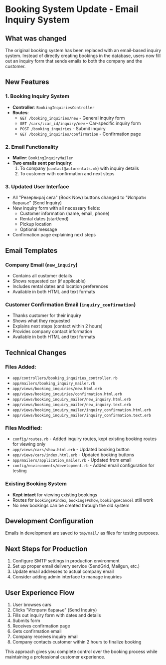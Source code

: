 # Booking System Update - Email Inquiry System

## What was changed

The original booking system has been replaced with an email-based inquiry system. Instead of directly creating bookings in the database, users now fill out an inquiry form that sends emails to both the company and the customer.

## New Features

### 1. Booking Inquiry System
- **Controller**: `BookingInquiriesController` 
- **Routes**: 
  - `GET /booking_inquiries/new` - General inquiry form
  - `GET /cars/:car_id/inquiry/new` - Car-specific inquiry form
  - `POST /booking_inquiries` - Submit inquiry
  - `GET /booking_inquiries/confirmation` - Confirmation page

### 2. Email Functionality
- **Mailer**: `BookingInquiryMailer`
- **Two emails sent per inquiry**:
  1. To company (`contact@autorentals.mk`) with inquiry details
  2. To customer with confirmation and next steps

### 3. Updated User Interface
- All "Резервирај сега" (Book Now) buttons changed to "Испрати барање" (Send Inquiry)
- New inquiry form with all necessary fields:
  - Customer information (name, email, phone)
  - Rental dates (start/end)
  - Pickup location
  - Optional message
- Confirmation page explaining next steps

## Email Templates

### Company Email (`new_inquiry`)
- Contains all customer details
- Shows requested car (if applicable)
- Includes rental dates and location preferences
- Available in both HTML and text formats

### Customer Confirmation Email (`inquiry_confirmation`)
- Thanks customer for their inquiry
- Shows what they requested
- Explains next steps (contact within 2 hours)
- Provides company contact information
- Available in both HTML and text formats

## Technical Changes

### Files Added:
- `app/controllers/booking_inquiries_controller.rb`
- `app/mailers/booking_inquiry_mailer.rb`
- `app/views/booking_inquiries/new.html.erb`
- `app/views/booking_inquiries/confirmation.html.erb`
- `app/views/booking_inquiry_mailer/new_inquiry.html.erb`
- `app/views/booking_inquiry_mailer/new_inquiry.text.erb`
- `app/views/booking_inquiry_mailer/inquiry_confirmation.html.erb`
- `app/views/booking_inquiry_mailer/inquiry_confirmation.text.erb`

### Files Modified:
- `config/routes.rb` - Added inquiry routes, kept existing booking routes for viewing only
- `app/views/cars/show.html.erb` - Updated booking button
- `app/views/cars/index.html.erb` - Updated booking buttons
- `app/mailers/application_mailer.rb` - Updated from email
- `config/environments/development.rb` - Added email configuration for testing

### Existing Booking System
- **Kept intact** for viewing existing bookings
- Routes for `bookings#index`, `bookings#show`, `bookings#cancel` still work
- No new bookings can be created through the old system

## Development Configuration

Emails in development are saved to `tmp/mail/` as files for testing purposes.

## Next Steps for Production

1. Configure SMTP settings in production environment
2. Set up proper email delivery service (SendGrid, Mailgun, etc.)
3. Update email addresses to actual company email
4. Consider adding admin interface to manage inquiries

## User Experience Flow

1. User browses cars
2. Clicks "Испрати барање" (Send Inquiry)
3. Fills out inquiry form with dates and details
4. Submits form
5. Receives confirmation page
6. Gets confirmation email
7. Company receives inquiry email
8. Company contacts customer within 2 hours to finalize booking

This approach gives you complete control over the booking process while maintaining a professional customer experience.
